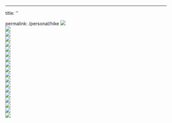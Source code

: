 ---
title: ''
<!-- date: 2021-10-16 -->
permalink: /personal/hike
<img src='/images/20180707_121543.jpg'>
<br/><img src='/images/20181209_101445.jpg'>
<br/><img src='/images/20181209_112011.jpg'>
<br/><img src='/images/20181209_134553.jpg'>
<br/><img src='/images/20181210_100854.jpg'>
<br/><img src='/images/20181211_070041.jpg'>
<br/><img src='/images/20181211_071554.jpg'>
<br/><img src='/images/20181211_083304.jpg'>
<br/><img src='/images/20190112_184442.jpg'>
<br/><img src='/images/20201213_131345.jpg'>
<br/><img src='/images/IMG_1157.jpg'>
<br/><img src='/images/IMG_1124.jpg'>
<br/><img src='/images/IMG_20180603_112036.jpg'>
<br/><img src='/images/IMG_20180712_023009_667.jpg'>
<br/><img src='/images/IMG_20181211_100818-01.jpg'>
<br/><img src='/images/IMG_20181213_110438_253_2.jpg'>
<br/><img src='/images/IMG_20181227_203738_016.jpg'>
<br/><img src='/images/IMG_20190115_095114_342.jpg'>
<br/><img src='/images/IMG_8513.jpg'>
